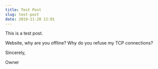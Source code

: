 ```yaml
---
title: Test Post
slug: test-post
date: 2019-11-20 12:01
---
```


This is a test post.

Website, why are you offline? Why do you refuse my TCP connections?

Sincerely,

Owner
